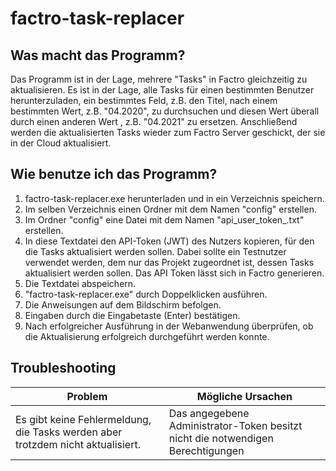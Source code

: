 # factro-task-replacer

## Was macht das Programm?
Das Programm ist in der Lage, mehrere "Tasks" in Factro gleichzeitig zu aktualisieren. Es ist in der Lage, alle Tasks für einen bestimmten Benutzer herunterzuladen, ein bestimmtes Feld, z.B. den Titel, nach einem bestimmten Wert, z.B. "04.2020", zu durchsuchen und diesen Wert überall durch einen anderen Wert , z.B. "04.2021" zu ersetzen. Anschließend werden die aktualisierten Tasks wieder zum Factro Server geschickt, der sie in der Cloud aktualisiert. 

## Wie benutze ich das Programm?
1. factro-task-replacer.exe herunterladen und in ein Verzeichnis speichern.
2. Im selben Verzeichnis einen Ordner mit dem Namen "config" erstellen.
3. Im Ordner "config" eine Datei mit dem Namen "api_user_token_.txt" erstellen.
4. In diese Textdatei den API-Token (JWT) des Nutzers kopieren, für den die Tasks aktualisiert werden sollen. Dabei sollte ein Testnutzer verwendet werden, dem nur das Projekt zugeordnet ist, dessen Tasks aktualisiert werden sollen. Das API Token lässt sich in Factro generieren.
5. Die Textdatei abspeichern. 
6. "factro-task-replacer.exe" durch Doppelklicken ausführen.
7. Die Anweisungen auf dem Bildschirm befolgen.
8. Eingaben durch die Eingabetaste (Enter) bestätigen.
9. Nach erfolgreicher Ausführung in der Webanwendung überprüfen, ob die Aktualisierung erfolgreich durchgeführt werden konnte.


## Troubleshooting
| Problem                                                                         | Mögliche Ursachen                                                               |
|---------------------------------------------------------------------------------|---------------------------------------------------------------------------------|
| Es gibt keine Fehlermeldung, die Tasks werden aber trotzdem nicht aktualisiert. | Das angegebene Administrator-Token besitzt nicht die notwendigen Berechtigungen |
